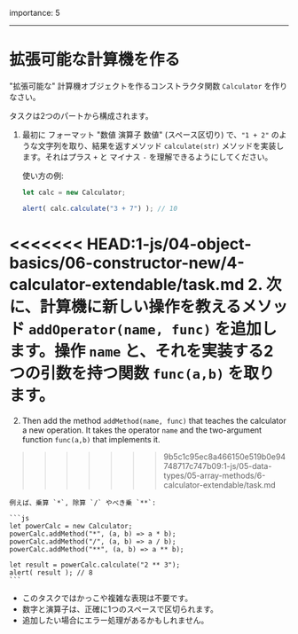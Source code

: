 importance: 5

---

# 拡張可能な計算機を作る

"拡張可能な" 計算機オブジェクトを作るコンストラクタ関数 `Calculator` を作りなさい。

タスクは2つのパートから構成されます。

1. 最初に フォーマット "数値 演算子 数値" (スペース区切り) で、`"1 + 2"` のような文字列を取り、結果を返すメソッド `calculate(str)` メソッドを実装します。それはプラス `+` と マイナス `-` を理解できるようにしてください。

    使い方の例:

    ```js
    let calc = new Calculator;

    alert( calc.calculate("3 + 7") ); // 10
    ```
<<<<<<< HEAD:1-js/04-object-basics/06-constructor-new/4-calculator-extendable/task.md
2. 次に、計算機に新しい操作を教えるメソッド `addOperator(name, func)` を追加します。操作 `name` と、それを実装する2つの引数を持つ関数 `func(a,b)` を取ります。
=======
2. Then add the method `addMethod(name, func)` that teaches the calculator a new operation. It takes the operator `name` and the two-argument function `func(a,b)` that implements it.
>>>>>>> 9b5c1c95ec8a466150e519b0e94748717c747b09:1-js/05-data-types/05-array-methods/6-calculator-extendable/task.md

    例えば、乗算 `*`, 除算 `/` やべき乗 `**`:

    ```js
    let powerCalc = new Calculator;
    powerCalc.addMethod("*", (a, b) => a * b);
    powerCalc.addMethod("/", (a, b) => a / b);
    powerCalc.addMethod("**", (a, b) => a ** b);

    let result = powerCalc.calculate("2 ** 3");
    alert( result ); // 8
    ```

- このタスクではかっこや複雑な表現は不要です。
- 数字と演算子は、正確に1つのスペースで区切られます。
- 追加したい場合にエラー処理があるかもしれません。
